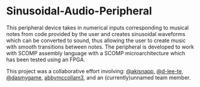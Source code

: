 # Sinusoidal-Audio-Peripheral
This peripheral device takes in numerical inputs corresponding to musical notes from code provided by the user and creates sinusoidal waveforms which can be converted to sound, thus allowing the user to create music with smooth transitions between notes. The peripheral is developed to work with SCOMP assembly language with a SCOMP microarchitecture which has been tested using an FPGA.

This project was a collaborative effort involving: [@akisnapp](https://github.com/akisnapp), [@d-lee-te](https://github.com/d-lee-te?tab=repositories), [@dasmygame](https://github.com/dasmygame), [abbymccollam3](https://github.com/abbymccollam3), and an (currently)unnamed team member.
